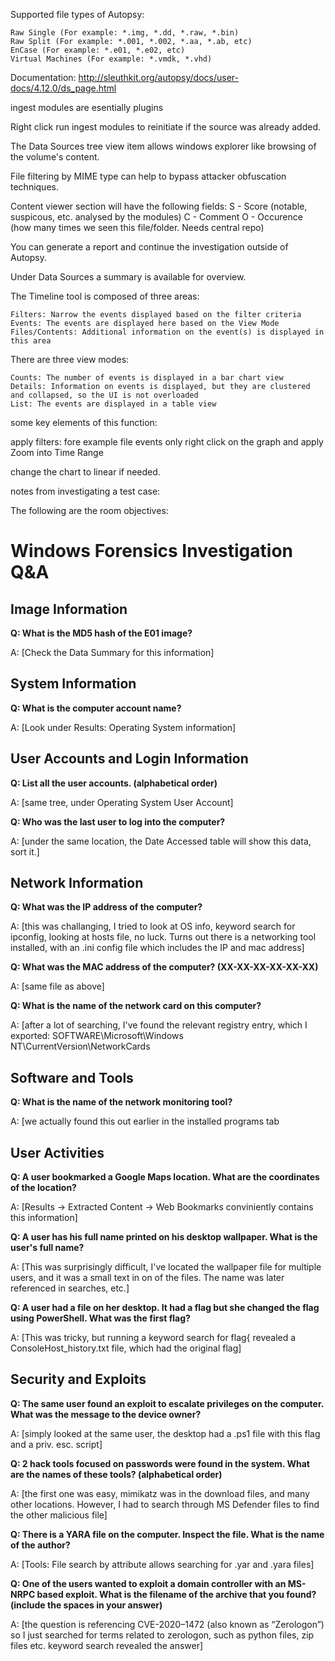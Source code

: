 Supported file types of Autopsy:

    Raw Single (For example: *.img, *.dd, *.raw, *.bin)
    Raw Split (For example: *.001, *.002, *.aa, *.ab, etc)
    EnCase (For example: *.e01, *.e02, etc)
    Virtual Machines (For example: *.vmdk, *.vhd)
	
Documentation: 
http://sleuthkit.org/autopsy/docs/user-docs/4.12.0/ds_page.html

ingest modules are esentially plugins

Right click run ingest modules to reinitiate if the source was already added.

The Data Sources tree view item allows windows explorer like browsing of the volume's content.

File filtering by MIME type can help to bypass attacker obfuscation techniques. 

Content viewer section will have the following fields:
S - Score (notable, suspicous, etc. analysed by the modules)
C - Comment
O - Occurence (how many times we seen this file/folder. Needs central repo)


You can generate a report and continue the investigation outside of Autopsy.

Under Data Sources a summary is available for overview. 

The Timeline tool is composed of three areas:

    Filters: Narrow the events displayed based on the filter criteria
    Events: The events are displayed here based on the View Mode
    Files/Contents: Additional information on the event(s) is displayed in this area

There are three view modes:

    Counts: The number of events is displayed in a bar chart view
    Details: Information on events is displayed, but they are clustered and collapsed, so the UI is not overloaded
    List: The events are displayed in a table view
	
some key elements of this function:

apply filters: fore example file events only
right click on the graph and apply Zoom into Time Range

change the chart to linear if needed.

notes from investigating a test case:

The following are the room objectives:

# Windows Forensics Investigation Q&A

## Image Information

**Q: What is the MD5 hash of the E01 image?**

A: [Check the Data Summary for this information]

## System Information

**Q: What is the computer account name?**

A: [Look under Results: Operating System information]

## User Accounts and Login Information

**Q: List all the user accounts. (alphabetical order)**

A: [same tree, under Operating System User Account]

**Q: Who was the last user to log into the computer?**

A: [under the same location, the Date Accessed table will show this data, sort it.]

## Network Information

**Q: What was the IP address of the computer?**

A: [this was challanging, I tried to look at OS info, keyword search for ipconfig, looking at hosts file, no luck. Turns out there is a networking tool installed, with an .ini config file which includes the IP and mac address]

**Q: What was the MAC address of the computer? (XX-XX-XX-XX-XX-XX)**

A: [same file as above]

**Q: What is the name of the network card on this computer?**

A: [after a lot of searching, I've found the relevant registry entry, which I exported: SOFTWARE\Microsoft\Windows NT\CurrentVersion\NetworkCards

## Software and Tools

**Q: What is the name of the network monitoring tool?**

A: [we actually found this out earlier in the installed programs tab

## User Activities

**Q: A user bookmarked a Google Maps location. What are the coordinates of the location?**

A: [Results -> Extracted Content -> Web Bookmarks conviniently contains this information]

**Q: A user has his full name printed on his desktop wallpaper. What is the user's full name?**

A: [This was surprisingly difficult, I've located the wallpaper file for multiple users, and it was a small text in on of the files. The name was later referenced in searches, etc.]

**Q: A user had a file on her desktop. It had a flag but she changed the flag using PowerShell. What was the first flag?**

A: [This was tricky, but running a keyword search for flag{ revealed a ConsoleHost_history.txt file, which had the original flag]

## Security and Exploits

**Q: The same user found an exploit to escalate privileges on the computer. What was the message to the device owner?**

A: [simply looked at the same user, the desktop had a .ps1 file with this flag and a priv. esc. script]

**Q: 2 hack tools focused on passwords were found in the system. What are the names of these tools? (alphabetical order)**

A: [the first one was easy, mimikatz was in the download files, and many other locations. However, I had to search through MS Defender files to find the other malicious file]

**Q: There is a YARA file on the computer. Inspect the file. What is the name of the author?**

A: [Tools: File search by attribute allows searching for .yar and .yara files]

**Q: One of the users wanted to exploit a domain controller with an MS-NRPC based exploit. What is the filename of the archive that you found? (include the spaces in your answer)**

A: [the question is referencing CVE-2020–1472 (also known as “Zerologon”) so I just searched for terms related to zerologon, such as python files, zip files etc. keyword search revealed the answer]